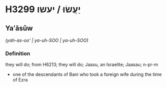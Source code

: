 # H3299 יַעֲשׂוּ / יעשו

## Yaʻăsûw

_(yah-as-oo' | ya-uh-SOO | ya-uh-SOO)_

### Definition

they will do; from H6213; they will do; Jaasu, an Israelite; Jaasau; n-pr-m

- one of the descendants of Bani who took a foreign wife during the time of Ezra
